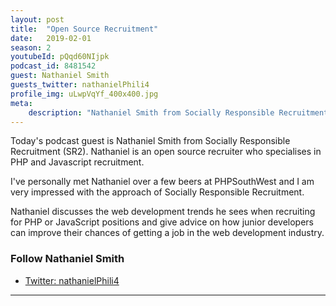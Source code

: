 ```yaml
---
layout: post
title:  "Open Source Recruitment"
date:   2019-02-01
season: 2
youtubeId: pQqd60NIjpk
podcast_id: 8481542
guest: Nathaniel Smith
guests_twitter: nathanielPhili4
profile_img: uLwpVqYf_400x400.jpg
meta:
    description: "Nathaniel Smith from Socially Responsible Recruitment (SR2) joins me to talk about web development recruitment"
---
```


Today's podcast guest is Nathaniel Smith from Socially Responsible Recruitment (SR2). Nathaniel is an open source recruiter who specialises in PHP and Javascript recruitment.

I've personally met Nathaniel over a few beers at PHPSouthWest and I am very impressed with the approach of Socially Responsible Recruitment.

Nathaniel discusses the web development trends he sees when recruiting for PHP or JavaScript positions and give advice on how junior developers can improve their chances of getting a job in the web development industry.
### Follow Nathaniel Smith
- [Twitter: nathanielPhili4](https://twitter.com/nathanielPhili4) 


-------------------------------
